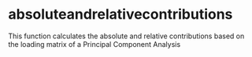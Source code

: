 # absoluteandrelativecontributions
This function calculates the absolute and relative contributions based on the loading matrix of a Principal Component Analysis
